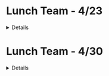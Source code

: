# Lunch Team - 4/23
<details>
## Introductions

## Life during bootcamp / study habbits
### Fila's ten + three tips
1) Always pull the cohort Repo after class / before class (lecture slides / solutions / reviews)

2) Keep local repo organized - Important to study / review and in the future as a resource

3) Enjoy the struggle

4) Try to attend review sessions -> You already have a more solid comprehesion. Things will make more sense

5) During pair exercise: Prefer going together over going faster - Good oportunity to learn and teach

6) Don't worry about not finishing the workshop during class, BUT try to either watch the video solution, check the solution code or finish it later - extra tasks are a REALLY good source of information.

7) Keep a list of items you need to finish / want to review - Mine was called Event Loop
8) You might not need what you learned yestarday today - so you can review it later, or you might need it - you will have a chance to review it doing a different workshop

9) Start checkpoints as early as possible

10) Use resources available - instructors, fellows, PM, career team, other students

11) Sleep.
12) Sleep.
13) Sleep.

## CS Theory
- May 26 - Data sctruture week
  - Stack
  - Queues
  - Linked List
  - BST
  - Sorting
  - Hash tables
  - etc

  - Senior Phase
    - REACTO sessions - How to solve interview problems (algorithms). A lot of data structure.
    - You can go as deep as you want - Use external and internal resources to learn more

## Browser extensions / VSC code extensions

### Browser
  - React / Redux (there will be labs helping with those)
  - Format JSON
  - Octotree
  - Wappalyzer / BuiltWith

### VSC
  - ESLint
  - Prettier
    - Have a prettierrc file
    - set `esbenp.prettier-vscode` in vsc config for Default Formatter)
    - https://prettier.io/playground/
  - Bracket Pair Colirizer & Indent-rainbow
  - Live Server
  - Quokka
  - HTML Boilerplate & lit-html
  - Git blame

## Event Delegation
- Event Delegation is a technique
- Event Bubbling - event behavior that allows Delegation
- Resource - https://gomakethings.com/whats-the-difference-between-javascript-event-delegation-bubbling-and-capturing/
</details>

# Lunch Team - 4/30

<details>

## Career Success Senior Phase
  _Highly focused on career Success_

  ### Career Counselor
    - Regular meetings
    - Help you keep on track with your career related stuff
    - Office Hours

  ### Classes on:
  - Negotiation
  - How to set a good linkedIn profile
  - How to write a perfect resume
  - How to cold reach out


  ### List of questions to ask interviewers

  ### Resume
    - Review 1
    - Review 2
    - Review 3
    - .
    - .
    - .
    - Review n



  ### Mock interviews

  ### Flight Checklist

  ### Help yourself to keep organized
- An asana project to help you organize yourself

## Project ideas senior phase

- Reactor https://github.com/REACTO-R/reactor
  - Challenge working with features like video calls, screen sharing, running an IDE and parsing code in the browser

- Follow your politician https://github.com/filafb/follow-your-politician
  - How to fetch data from third party APIs
  - How to send emails from Node

- Okurrr http://okurrr.herokuapp.com/home
  - App using twitter api to see the trendy words

- Moli https://github.com/capstone-molli/molli
  - An app where you can bet while watching e-sports live streaming

- Safe cycle https://github.com/hammerthyme/safe-cycle
  - An app to show the safest routes for biking in NY - using a third party api that shows bike accidents

- SpaceCraft https://github.com/hammerthyme/SpaceCraft
  - A 3D game

- Shubie https://github.com/cherylngql/Shubie
  - An electron desktop app

- GitViro https://github.com/prodigious13/GitViro
  - an AR portal

- Others
  - An app that could tell your emotions
  - An app using AI to recognize pictures
  - App using Spotify api
  - https://www.fullstackacademy.com/student-gallery

</details>
